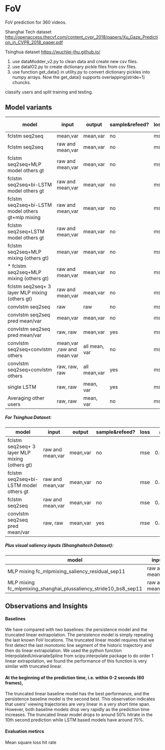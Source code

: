 # FoV
FoV prediction for 360 videos.

Shanghai Tech dataset 
http://openaccess.thecvf.com/content_cvpr_2018/papers/Xu_Gaze_Prediction_in_CVPR_2018_paper.pdf

Tsinghua dataset
https://wuchlei-thu.github.io/
1. use dataModder_v2.py to clean data and create new csv files.
2. use dataIO2.py to create dictionary pickle files from csv files.
3. use function get_data() in utility.py to convert dictionary pickles into numpy arrays. Now the get_data() supports overlapping(stride=1) chuncks. 

classify users and split training and testing.


## Model variants

| model                                 | input     | output    | sample&refeed? | loss |auc (a=1)| auc (a=1.25) |
| ------------------------------------- | --------- | --------- | -------------- | ---- | ---- | ---- |
| fclstm seq2seq                        | mean,var | mean,var | no             | mse  |0.5765|0.6921|
| fclstm seq2seq                        | raw and mean,var | mean,var | no            | mse  |0.5876|0.7021|
| fclstm seq2seq+MLP model others gt | raw and mean,var | mean,var | no             | mse  |0.6276|0.7486|
| fclstm seq2seq+bi-LSTM model others gt | raw and mean,var | mean,var | no             | mse  |0.6342|0.7539|
| fclstm seq2seq+bi-LSTM model others gt+mlp mixing | raw and mean,var | mean,var | no             | mse  |0.6226|0.7449|
| fclstm seq2seq+LSTM model others gt | raw and mean,var | mean,var | no             | mse  |0.6299|0.7503|
| fclstm seq2seq+MLP mixing (others gt) | mean,var | mean,var | no             | mse  |0.6281|0.7479|
| * fclstm seq2seq+MLP mixing (others gt) | raw and mean,var | mean,var | no             | mse  |0.6378|0.7566|
| fclstm seq2seq+ 3 layer MLP mixing (others gt) | raw and mean,var | mean,var | no             | mse  |0.6343|0.7521|
| convlstm seq2seq                      | raw       | raw       | no             | mse  |  0.2272|0.3254|
| convlstm seq2seq pred mean/var               | mean,var | mean,var      | no            | mse  |0.5686|0.6901|
| convlstm seq2seq pred mean/var               | raw, raw | mean,var      | yes             | mse  |0.5795|0.6992|
| convlstm seq2seq+convlstm others      | mean,var ,raw and mean var | all mean, var | no             | mse  |0.4890|0.6172|
| convlstm seq2seq+convlstm others      | raw, raw, raw | all mean,var | yes            | mse  |0.5329|0.6539|
| single LSTM | raw, raw| mean, var | yes             | mse  |-|0.6790 (a=1.25)|
| Averaging other users | raw, raw| mean, var | no             | mse  |0.4552|-|




##### For Tsinghua Dataset:
| model                                 | input     | output    | sample&refeed? | loss |auc|
| ------------------------------------- | --------- | --------- | -------------- | ---- | ---- |
| fclstm seq2seq+ 3 layer MLP mixing (others gt) | raw and mean,var | mean,var | no             | mse  |0.8514|
| fclstm seq2seq+bi-LSTM model others gt | raw and mean,var | mean,var | no             | mse  |0.8372|
| fclstm seq2seq                        | raw and mean,var | mean,var | no            | mse  |0.8383|
| convlstm seq2seq pred mean/var               | raw, raw | mean,var      | yes             | mse  |0.8308|



##### Plus visual saliency inputs (Shanghaitech Dataset):
| model                                 | input     | output    | sample&refeed? | loss |auc|
| ------------------------------------- | --------- | --------- | -------------- | ---- | ---- |
| MLP mixing fc_mlpmixing_saliency_residual_sep11 | raw and mean,var | mean,var | no             | mse  |0.7277|
| MLP mixing fc_mlpmixing_shanghai_plussaliency_stride10_bs8_sep11| raw and mean,var | mean,var | no             | mse  |0.7149|




## Observations and Insights

#### Baselines
We have compared with two baselines: the persistence model and the truncated linear extrapolation. The persistence model is simply repeating the last known FoV locations. The truncated linear model requires that we first detect the last monotonic line segment of the historic trajectory and then do linear extrapolation. We used the python function InterpolatedUnivariateSpline from scipy.interpolate package to do order 1 linear extrapolation, we found the performance of this function is very similar with truncated linear. 

#### At the beginning of the prediction time, i.e. within 0-2 seconds (60 frames), 
The truncated linear baseline model has the best performance, and the persistence baseline model is the second best. This observation indicates that users' viewing trajectories are very linear in a very short time span. However, both baseline models drop very rapidly as the prediction time increases. The truncated linear model drops to around 50% hitrate in the 10th second prediction while LSTM based models have around 70%. 


#### Evaluation metircs
Mean square loss 
hit rate 


